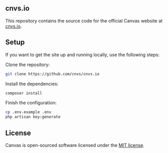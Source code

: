 ## cnvs.io

This repository contains the source code for the official Canvas website at [cnvs.io](https://cnvs.io).

## Setup

If you want to get the site up and running locally, use the following steps:

Clone the repository:

```bash
git clone https://github.com/cnvs/cnvs.io
```

Install the dependencies:

```bash
composer install
```

Finish the configuration:

```bash
cp .env.example .env
php artisan key:generate
```

## License

Canvas is open-sourced software licensed under the [MIT license](license).
